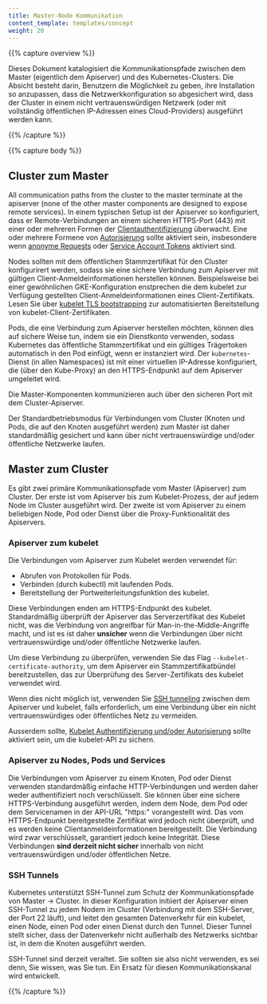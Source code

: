 ```yaml
---
title: Master-Node Kommunikation
content_template: templates/concept
weight: 20
---
```


{{% capture overview %}}

Dieses Dokument katalogisiert die Kommunikationspfade zwischen dem Master (eigentlich dem Apiserver) und des Kubernetes-Clusters. 
Die Absicht besteht darin, Benutzern die Möglichkeit zu geben, ihre Installation so anzupassen, dass die Netzwerkkonfiguration so abgesichert wird, dass der Cluster in einem nicht vertrauenswürdigen Netzwerk (oder mit vollständig öffentlichen IP-Adressen eines Cloud-Providers) ausgeführt werden kann.

{{% /capture %}}


{{% capture body %}}

## Cluster zum Master

All communication paths from the cluster to the master terminate at the apiserver (none of the other master components are designed to expose remote services). 
In einem typischen Setup ist der Apiserver so konfiguriert, dass er Remote-Verbindungen an einem sicheren HTTPS-Port (443) mit einer oder mehreren Formen der [Clientauthentifizierung](/docs/reference/access-authn-authz/authentication/) überwacht.
Eine oder mehrere Formene von [Autorisierung](/docs/reference/access-authn-authz/authorization/) sollte aktiviert sein, insbesondere wenn [anonyme Requests](/docs/reference/access-authn-authz/authentication/#anonymous-requests) oder [Service Account Tokens](/docs/reference/access-authn-authz/authentication/#service-account-tokens) aktiviert sind.

Nodes sollten mit dem öffentlichen Stammzertifikat für den Cluster konfigurirert werden, sodass sie eine sichere Verbindung zum Apiserver mit gültigen Client-Anmeldeinformationen herstellen können.
Beispielsweise bei einer gewöhnlichen GKE-Konfiguration enstprechen die dem kubelet zur Verfügung gestellten Client-Anmeldeinformationen eines Client-Zertifikats.
Lesen Sie über [kubelet TLS bootstrapping](/docs/reference/command-line-tools-reference/kubelet-tls-bootstrapping/) zur automatisierten Bereitstellung von kubelet-Client-Zertifikaten.

Pods, die eine Verbindung zum Apiserver herstellen möchten, können dies auf sichere Weise tun, indem sie ein Dienstkonto verwenden, sodass Kubernetes das öffentliche Stammzertifikat und ein gültiges Trägertoken automatisch in den Pod einfügt, wenn er instanziert wird.
Der `kubernetes`-Dienst (in allen Namespaces) ist mit einer virtuellen IP-Adresse konfiguriert, die (über den Kube-Proxy) an den HTTPS-Endpunkt auf dem Apiserver umgeleitet wird.

Die Master-Komponenten kommunizieren auch über den sicheren Port mit dem Cluster-Apiserver.

Der Standardbetriebsmodus für Verbindungen vom Cluster (Knoten und Pods, die auf den Knoten ausgeführt werden) zum Master ist daher standardmäßig gesichert und kann über nicht vertrauenswürdige und/oder öffentliche Netzwerke laufen.

## Master zum Cluster

Es gibt zwei primäre Kommunikationspfade vom Master (Apiserver) zum Cluster.
Der erste ist vom Apiserver bis zum Kubelet-Prozess, der auf jedem Node im Cluster ausgeführt wird. 
Der zweite ist vom Apiserver zu einem beliebigen Node, Pod oder Dienst über die Proxy-Funktionalität des Apiservers.

### Apiserver zum kubelet

Die Verbindungen vom Apiserver zum Kubelet werden verwendet für:

  * Abrufen von Protokollen für Pods.
  * Verbinden (durch kubectl) mit laufenden Pods.
  * Bereitstellung der Portweiterleitungsfunktion des kubelet.

Diese Verbindungen enden am HTTPS-Endpunkt des kubelet.
Standardmäßig überprüft der Apiserver das Serverzertifikat des Kubelet nicht, was die Verbindung von angreifbar für Man-in-the-Middle-Angriffe macht, und ist es ist daher **unsicher** wenn die Verbindungen über nicht vertrauenswürdige und/oder öffentliche Netzwerke laufen.

Um diese Verbindung zu überprüfen, verwenden Sie das Flag `--kubelet-certificate-authority`, um dem Apiserver ein Stammzertifikatbündel bereitzustellen, das zur Überprüfung des Server-Zertifikats des kubelet verwendet wird.

Wenn dies nicht möglich ist, verwenden Sie [SSH tunneling](/docs/concepts/architecture/master-node-communication/#ssh-tunnels)
zwischen dem Apiserver und kubelet, falls erforderlich, um eine Verbindung über ein nicht vertrauenswürdiges oder öffentliches Netz zu vermeiden.

Ausserdem sollte, [Kubelet Authentifizierung und/oder Autorisierung](/docs/admin/kubelet-authentication-authorization/) sollte aktiviert sein, um die kubelet-API zu sichern.

### Apiserver zu Nodes, Pods und Services

Die Verbindungen vom Apiserver zu einem Knoten, Pod oder Dienst verwenden standardmäßig einfache HTTP-Verbindungen und werden daher weder authentifiziert noch verschlüsselt.
Sie können über eine sichere HTTPS-Verbindung ausgeführt werden, indem dem Node, dem Pod oder dem Servicenamen in der API-URL "https:" vorangestellt wird. Das vom HTTPS-Endpunkt bereitgestellte Zertifikat wird jedoch nicht überprüft, und es werden keine Clientanmeldeinformationen bereitgestellt. Die Verbindung wird zwar verschlüsselt, garantiert jedoch keine Integrität.
Diese Verbindungen **sind derzeit nicht sicher** innerhalb von nicht vertrauenswürdigen und/oder öffentlichen Netze.

### SSH Tunnels

Kubernetes unterstützt SSH-Tunnel zum Schutz der Kommunikationspfade von Master -> Cluster.
In dieser Konfiguration initiiert der Apiserver einen SSH-Tunnel zu jedem Nodem im Cluster (Verbindung mit dem SSH-Server, der Port 22 läuft), und leitet den gesamten Datenverkehr für ein kubelet, einen Node, einen Pod oder einen Dienst durch den Tunnel.
Dieser Tunnel stellt sicher, dass der Datenverkehr nicht außerhalb des Netzwerks sichtbar ist, in dem die Knoten ausgeführt werden.

SSH-Tunnel sind derzeit veraltet. Sie sollten sie also nicht verwenden, es sei denn, Sie wissen, was Sie tun. Ein Ersatz für diesen Kommunikationskanal wird entwickelt.

{{% /capture %}}
